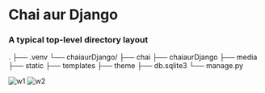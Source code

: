 <h1>Chai aur Django</h1>

### A typical top-level directory layout

  .
├── .venv
└── chaiaurDjango/
    ├── chai
    ├── chaiaurDjango
    ├── media
    ├── static
    ├── templates
    ├── theme
    ├── db.sqlite3
    └── manage.py

    
![w1](https://github.com/Abdullah00110/Chaiaurdjango/assets/148894144/cbcf16f3-1016-4ef5-8811-70ff22e7177d)
![w2](https://github.com/Abdullah00110/Chaiaurdjango/assets/148894144/5673ca78-7217-48ef-964e-e27793e6c8de)

